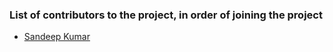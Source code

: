 ### List of contributors to the project, in order of joining the project
- [Sandeep Kumar](https://www.linkedin.com/in/krsandeep/)
